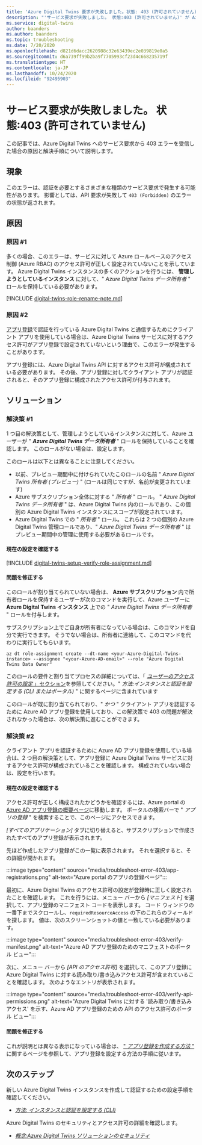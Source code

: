 ```yaml
---
title: 'Azure Digital Twins 要求が失敗しました。状態: 403 (許可されていません)'
description: "'サービス要求が失敗しました。 状態:403 (許可されていません)' が Azure Digital Twins 上で発生する場合の原因と解決策。"
ms.service: digital-twins
author: baanders
ms.author: baanders
ms.topic: troubleshooting
ms.date: 7/20/2020
ms.openlocfilehash: d821d6dacc2620988c32e63439ec2e039819e0a5
ms.sourcegitcommit: d6a739ff99b2ba9f7705993cf23d4c668235719f
ms.translationtype: HT
ms.contentlocale: ja-JP
ms.lasthandoff: 10/24/2020
ms.locfileid: "92495903"
---
```

# <a name="service-request-failed-status-403-forbidden"></a>サービス要求が失敗しました。 状態:403 (許可されていません)

この記事では、Azure Digital Twins へのサービス要求から 403 エラーを受信した場合の原因と解決手順について説明します。 

## <a name="symptoms"></a>現象

このエラーは、認証を必要とするさまざまな種類のサービス要求で発生する可能性があります。 影響としては、API 要求が失敗して `403 (Forbidden)` のエラーの状態が返されます。

## <a name="causes"></a>原因

### <a name="cause-1"></a>原因 #1

多くの場合、このエラーは、サービスに対して Azure ロールベースのアクセス制御 (Azure RBAC) のアクセス許可が正しく設定されていないことを示しています。 Azure Digital Twins インスタンスの多くのアクションを行うには、 **管理しようとしているインスタンス** に対して、" *Azure Digital Twins データ所有者* " ロールを保持している必要があります。 

[!INCLUDE [digital-twins-role-rename-note.md](../../includes/digital-twins-role-rename-note.md)]

### <a name="cause-2"></a>原因 #2

[アプリ登録](how-to-create-app-registration.md)で認証を行っている Azure Digital Twins と通信するためにクライアント アプリを使用している場合は、Azure Digital Twins サービスに対するアクセス許可がアプリ登録で設定されていないという理由で、このエラーが発生することがあります。

アプリ登録には、Azure Digital Twins API に対するアクセス許可が構成されている必要があります。 その後、アプリ登録に対してクライアント アプリが認証されると、そのアプリ登録に構成されたアクセス許可が付与されます。

## <a name="solutions"></a>ソリューション

### <a name="solution-1"></a>解決策 #1

1 つ目の解決策として、管理しようとしているインスタンスに対して、Azure ユーザーが " _**Azure Digital Twins データ所有者**_ " ロールを保持していることを確認します。 このロールがない場合は、設定します。

このロールは以下とは異なることに注意してください。
* 以前、プレビュー期間中に付けられていたこのロールの名前 " *Azure Digital Twins 所有者 (プレビュー)* " (ロールは同じですが、名前が変更されています)
* Azure サブスクリプション全体に対する " *所有者* " ロール。 " *Azure Digital Twins データ所有者* " は、Azure Digital Twins 内のロールであり、この個別の Azure Digital Twins インスタンスにスコープが設定されています。
* Azure Digital Twins での " *所有者* " ロール。 これらは 2 つの個別の Azure Digital Twins 管理ロールであり、" *Azure Digital Twins データ所有者* " はプレビュー期間中の管理に使用する必要があるロールです。

#### <a name="check-current-setup"></a>現在の設定を確認する

[!INCLUDE [digital-twins-setup-verify-role-assignment.md](../../includes/digital-twins-setup-verify-role-assignment.md)]

#### <a name="fix-issues"></a>問題を修正する 

このロールが割り当てられていない場合は、 **Azure サブスクリプション** 内で所有者ロールを保持するユーザーが次のコマンドを実行して、Azure ユーザーに **Azure Digital Twins インスタンス** 上での " *Azure Digital Twins データ所有者* " ロールを付与します。 

サブスクリプション上でご自身が所有者になっている場合は、このコマンドを自分で実行できます。 そうでない場合は、所有者に連絡して、このコマンドを代わりに実行してもらいます。

```azurecli-interactive
az dt role-assignment create --dt-name <your-Azure-Digital-Twins-instance> --assignee "<your-Azure-AD-email>" --role "Azure Digital Twins Data Owner"
```

このロールの要件と割り当てプロセスの詳細については、「 [*ユーザーのアクセス許可の設定* 」セクション](how-to-set-up-instance-CLI.md#set-up-user-access-permissions)を参照してください。" *方法:インスタンスと認証を設定する (CLI またはポータル)* " に関するページに含まれています

このロールが既に割り当てられており、" *かつ* " クライアント アプリを認証するために Azure AD アプリ登録を使用しており、この解決策で 403 の問題が解決されなかった場合は、次の解決策に進むことができます。

### <a name="solution-2"></a>解決策 #2

クライアント アプリを認証するために Azure AD アプリ登録を使用している場合は、2 つ目の解決策として、アプリ登録に Azure Digital Twins サービスに対するアクセス許可が構成されていることを確認します。 構成されていない場合は、設定を行います。

#### <a name="check-current-setup"></a>現在の設定を確認する

アクセス許可が正しく構成されたかどうかを確認するには、Azure portal の [Azure AD アプリ登録の概要ページ](https://portal.azure.com/#blade/Microsoft_AAD_IAM/ActiveDirectoryMenuBlade/RegisteredApps)に移動します。 ポータルの検索バーで " *アプリの登録* " を検索することで、このページにアクセスできます。

*[すべてのアプリケーション]* タブに切り替えると、サブスクリプションで作成されたすべてのアプリ登録が表示されます。

先ほど作成したアプリ登録がこの一覧に表示されます。 それを選択すると、その詳細が開かれます。

:::image type="content" source="media/troubleshoot-error-403/app-registrations.png" alt-text="Azure portal のアプリの登録ページ":::

最初に、Azure Digital Twins のアクセス許可の設定が登録時に正しく設定されたことを確認します。 これを行うには、メニュー バーから *[マニフェスト]* を選択して、アプリ登録のマニフェスト コードを表示します。 コード ウィンドウの一番下までスクロールし、`requiredResourceAccess` の下のこれらのフィールドを探します。 値は、次のスクリーンショットの値と一致している必要があります。

:::image type="content" source="media/troubleshoot-error-403/verify-manifest.png" alt-text="Azure AD アプリ登録のためのマニフェストのポータル ビュー":::

次に、メニュー バーから *[API のアクセス許可]* を選択して、このアプリ登録に Azure Digital Twins に対する読み取り/書き込みアクセス許可が含まれていることを確認します。 次のようなエントリが表示されます。

:::image type="content" source="media/troubleshoot-error-403/verify-api-permissions.png" alt-text="Azure Digital Twins に対する '読み取り/書き込みアクセス' を示す、Azure AD アプリ登録のための API のアクセス許可のポータル ビュー":::

#### <a name="fix-issues"></a>問題を修正する

これが説明とは異なる表示になっている場合は、 [" *アプリ登録を作成する方法* "](how-to-create-app-registration.md) に関するページを参照して、アプリ登録を設定する方法の手順に従います。

## <a name="next-steps"></a>次のステップ

新しい Azure Digital Twins インスタンスを作成して認証するための設定手順を確認してください。
* [*方法: インスタンスと認証を設定する (CLI)*](how-to-set-up-instance-cli.md)

Azure Digital Twins のセキュリティとアクセス許可の詳細を確認します。
* [*概念:Azure Digital Twins ソリューションのセキュリティ*](concepts-security.md)